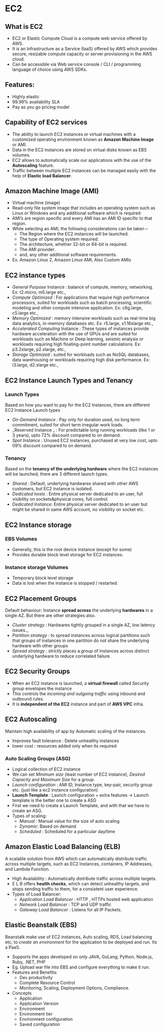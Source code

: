 EC2
===

What is EC2
-----------
- EC2 or Elastic Compute Cloud is a compute web service offered by AWS.
- It is an Infrastructure as a Service (IaaS) offered by AWS which provides secure, resizable compute capacity or server provisioning in the AWS cloud.
- Can be accessible via Web service console / CLI / programming language of choice using AWS SDKs.

Features:
---------
- Highly elastic
- 99.99% availability SLA
- Pay as you go pricing model

Capability of EC2 services
---------------------------
- The ability to launch EC2 instances or virtual machines with a customized operating environment known as **Amazon Machine Image** or AMI.
- Data in the EC2 instances are stored on virtual disks known as EBS volumes.
- EC2 allows to automatically scale our applications with the use of the **Autoscaling** feature.
- Traffic between multiple EC2 instances can be managed easily with the help of **Elastic load Balancer**.

Amazon Machine Image (AMI)
--------------------------
- Virtual machine (image)
- Read-only file system image that includes an operating system such as Linux or Windows and any additional software which is required
- AMI’s are region specific and every AMI has an AMI ID specific to that region.
- While selecting an AMI, the following considerations can be taken –
  - The Region where the EC2 instances will be launched.
  - The type of Operating system required.
  - The architecture, whether 32-bit or 64-bit is required.
  - The AMI provider.
  - and, any other additional software requirements.
- Ex. Amazon Linux 2, Amazon Linux AMI, Also Custom AMIs

EC2 instance types
------------------
- _General Purpose_ Instance : balance of compute, memory, networking.
  Ex: t2.micro, m5.large etc.,
- _Compute Optimized_ : For applications that require high performance processors, suited for workloads such as batch
  processing, scientific modeling and other compute intensive application.
  Ex: c6g.large, c5.large etc.,
- _Memory Optimized_ : memory intensive workloads such as real-time big data analytics, in-memory databases etc.
  Ex: r5.large, x1.16xlarge etc.,
- _Accelerated Computing_ Instance : These types of instances provide hardware acceleration with the use of GPUs and are suited for 
  workloads such as Machine or Deep learning, seismic analysis or workloads requiring high floating-point number calculations.
  Ex: p3.2xlarge, p2.xlarge, etc.,
- _Storage Optimized_ : suited for workloads such as NoSQL databases, data warehousing or workloads requiring high disk performance.
  Ex: i3.large, d2.xlarge etc.,
  
EC2 Instance Launch Types and Tenancy
-------------------------------------
### Launch Types ###

Based on how you want to pay for the EC2 Instances, there are different EC2 Instance Launch types
- _On-Demand Instance_  : Pay only for duration used, no long term commitment, suited for short term irregular work loads. 
- _Reserved Instance _  : For predictable long running workloads (like 1 or 3 years), upto 72% discount compared to on demand.
- _Spot Instance_       : Unused EC2 instances, purchased at very low cost, upto 09% discount compared to on demand.

### Tenancy ###

Based on the **tenancy of the underlying hardware** where the EC2 instances will be launched, there are 3 different launch types.
- _Shared_            : Default, underlying hardwares shared with other AWS customers, but EC2 instance is isolated.
- _Dedicated hosts_   : Entire physical server dedicated to an user, full visibility on sockets&physical cores, full control.
- _Dedicated Instance_: Entire physical server dedicated to an user but might be shared in same AWS account, no visibility on socket etc.

EC2 Instance storage
--------------------
### EBS Volumes ###

- Generally, this is the root device instance (except for some)
- Provides durable block level storage for EC2 instances.

### Instance storage Volumes ###

- Temporary block level storage
- Data is lost when the instance is stopped / restarted.

EC2 Placement Groups
--------------------
Default behaviour: Instance **spread across** the underlying **hardwares** in a single AZ. But there are other strategies also.
- _Cluster strategy_ : Hardwares tightly grouped in a single AZ, low latency issues._
- _Partition strategy_ : to spread instances across logical partitions such that groups of instances in one partition do not share the
underlying hardware with other groups
- _Spread strategy_ : strictly places a group of instances across distinct underlying hardware to reduce correlated failure.

EC2 Security Groups
--------------------
-  When an EC2 instance is launched, a **virtual firewall** called Security group envelopes the instance
-  This controls the _incoming and outgoing traffic_ using inbound and outbound rules.
-  It is **independent of the EC2** instance and part of **AWS VPC** infra.

EC2 Autoscaling
---------------
 Maintain high availability of app by Automatic scaling of the instances.
 
- Improves fault tolerance : Delete unhealthy instances
- lower cost : resources added only when its required

### Auto Scaling Groups (ASG) ###

- Logical collection of EC2 instance
- We can set _Minimum size_ (least number of EC2 instance), _Desired Capacity_ and _Maximum Size_ for a group.
- _Launch configuration_ : AMI ID, Instance type, key-pair, security group etc. (just like a ec2 instance configuration)
- **Launch Template** : Launch configuration  +  extra features   -> Launch template is the better one to create a ASG
- First we need to create a Launch Template, and with that we have to create an ASG.
- Types of scaling:
  - _Manual_ : Manual value for the size of auto scaling
  - _Dynamic_: Based on demand
  - _Scheduled_ : Scheduled for a particular day/time
    
Amazon Elastic Load Balancing (ELB)
------------------------------------
  A scalable solution from AWS which can automatically distribute traffic across multiple targets, such as EC2 Instances, containers, IP Addresses, and Lambda Function.
  - High Availability : Automatically distribute traffic across multiple targets.
  - E L B offers **health checks**, which can detect unhealthy targets, and stops sending traffic to them, for a consistent user experience.
  - Types of Load Balancer:
    - _Application Load Balancer_ : HTTP , HTTPs hosted web application
    - _Network Load Balancer_ : TCP and UDP traffic
    - _Gateway Load Balancer_ : Listens for all IP Packets.

Elastic Beanstalk (EBS)
-----------------------

Beanstalk make use of EC2 instances, Auto scaling, RDS, Load balancing etc, to _create an environment_ for the application to be deployed and run. Its a PaaS.

- Supports the apps developed on only JAVA, GoLang, Python, Node.js, Ruby, .NET, PHP
- Eg. Upload war file into EBS and configure everything to make it run.
- Features and Benefits:
  - Dev productivity
  - Complete Resource Control
  - Monitoring, Scaling, Deployment Options, Compliance.
- Concepts
  - Application
  - Application Version
  - Environment
  - Environment tier
  - Environment configuration
  - Saved configuration
    
